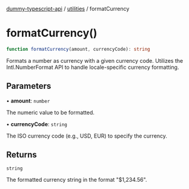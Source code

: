 [dummy-typescript-api](../../index.md) / [utilities](../index.md) / formatCurrency

# formatCurrency()

```ts
function formatCurrency(amount, currencyCode): string
```

Formats a number as currency with a given currency code.
Utilizes the Intl.NumberFormat API to handle locale-specific currency formatting.

## Parameters

• **amount**: `number`

The numeric value to be formatted.

• **currencyCode**: `string`

The ISO currency code (e.g., USD, EUR) to specify the currency.

## Returns

`string`

The formatted currency string in the format "$1,234.56".
